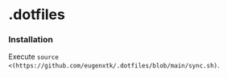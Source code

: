 # .dotfiles

### Installation

Execute `source <(https://github.com/eugenxtk/.dotfiles/blob/main/sync.sh)`.
